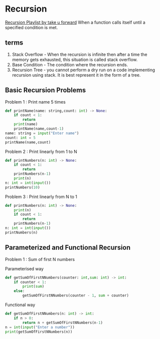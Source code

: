 # Recursion

[Recursion Playlist by take u forward](https://www.youtube.com/playlist?list=PLgUwDviBIf0rGlzIn_7rsaR2FQ5e6ZOL9)
When a function calls itself until a specified condition is met.

## terms

1. Stack Overflow - When the recursion is infinite then after a time the memory gets exhausted, this situation is called stack overflow.
2. Base Condition - The condition where the recursion ends.
3. Recursion Tree - you cannot perform a dry run on a code implementing recursion using stack. It is best represent it in the form of a tree.

## Basic Recursion Problems

Problem 1 : Print name 5 times

```python
def printName(name: string,count: int) -> None:
    if count < 1:
        return
    print(name)
    printName(name,count-1)
name: string = input("Enter name")
count: int = 5
printName(name,count)
```

Problem 2 : Print linearly from 1 to N

```python
def printNumbers(n: int) -> None:
    if count < 1:
        return
    printNumbers(n-1)
    print(n)
n: int = int(input())
printNumbers(10)
```

Problem 3 : Print linearly from N to 1

```python
def printNumbers(n: int) -> None:
    print(n)
    if count < 1:
        return
    printNumbers(n-1)
n: int = int(input())
printNumbers(n) 
```

## Parameterized and Functional Recursion

Problem 1 : Sum of first N numbers

Parameterised way

```python
def getSumOfFirstNNumbers(counter: int,sum: int) -> int:
    if counter < 1:
        print(sum)
    else:
        getSumOfFirstNNumbers(counter - 1, sum + counter)
```

Functional way

```python
def getSumOfFirstNNumbers(n: int) -> int:
    if n > 0:
        return n + getSumOfFirstNNumbers(n-1)
n = int(input("Enter a number"))
print(getSumOfFirstNNumbers(n))
```






